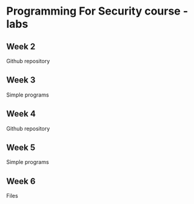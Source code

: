 # Programming For Security course - labs

## Week 2
Github repository

## Week 3
Simple programs

## Week 4
Github repository

## Week 5
Simple programs

## Week 6
Files



